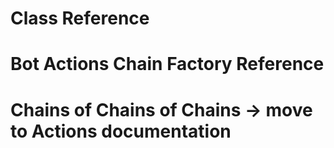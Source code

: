 
# Class Reference

# Bot Actions Chain Factory Reference

# Chains of Chains of Chains -> move to Actions documentation